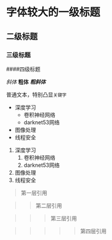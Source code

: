 # 字体较大的一级标题

## 二级标题

### 三级标题

####四级标题


*斜体*
**粗体**
***粗斜体***


普通文本，特别凸显`关键字`


* 深度学习
   * 卷积神经网络
    * darknet53网络
* 图像处理
* 线程安全

1. 深度学习
   1. 卷积神经网络
    1. darknet53网络
2. 图像处理
3. 线程安全


> 第一层引用

>> 第二层引用

>>> 第三层引用

>>>>> 第四层引用